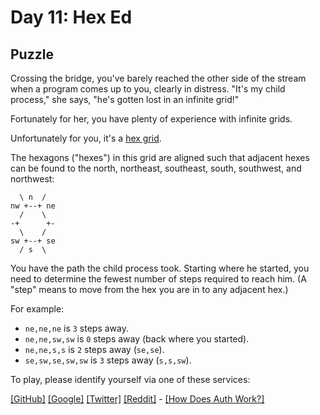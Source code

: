 # Day 11: Hex Ed

## Puzzle

Crossing the bridge, you've barely reached the other side of the stream when a program comes up to you, clearly in distress. "It's my child process," she says, "he's gotten lost in an infinite grid!"


Fortunately for her, you have plenty of experience with infinite grids.


Unfortunately for you, it's a [hex grid](https://en.wikipedia.org/wiki/Hexagonal_tiling).


The hexagons ("hexes") in this grid are aligned such that adjacent hexes can be found to the north, northeast, southeast, south, southwest, and northwest:



```
  \ n  /
nw +--+ ne
  /    \
-+      +-
  \    /
sw +--+ se
  / s  \

```

You have the path the child process took. Starting where he started, you need to determine the fewest number of steps required to reach him. (A "step" means to move from the hex you are in to any adjacent hex.)


For example:


* `ne,ne,ne` is `3` steps away.
* `ne,ne,sw,sw` is `0` steps away (back where you started).
* `ne,ne,s,s` is `2` steps away (`se,se`).
* `se,sw,se,sw,sw` is `3` steps away (`s,s,sw`).



To play, please identify yourself via one of these services:


[[GitHub]](/auth/github) [[Google]](/auth/google) [[Twitter]](/auth/twitter) [[Reddit]](/auth/reddit) - [[How Does Auth Work?]](/about#faq_auth)
